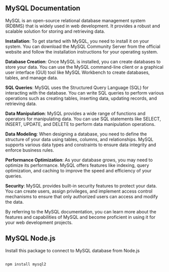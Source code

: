 ## MySQL Documentation

MySQL is an open-source relational database management system (RDBMS) that is widely used in web development. It provides a robust and scalable solution for storing and retrieving data.

**Installation**: To get started with MySQL, you need to install it on your system. You can download the MySQL Community Server from the official website and follow the installation instructions for your operating system.

**Database Creation**: Once MySQL is installed, you can create databases to store your data. You can use the MySQL command-line client or a graphical user interface (GUI) tool like MySQL Workbench to create databases, tables, and manage data.

**SQL Queries**: MySQL uses the Structured Query Language (SQL) for interacting with the database. You can write SQL queries to perform various operations such as creating tables, inserting data, updating records, and retrieving data.

**Data Manipulation**: MySQL provides a wide range of functions and operators for manipulating data. You can use SQL statements like SELECT, INSERT, UPDATE, and DELETE to perform data manipulation operations.

**Data Modeling**: When designing a database, you need to define the structure of your data using tables, columns, and relationships. MySQL supports various data types and constraints to ensure data integrity and enforce business rules.

**Performance Optimization**: As your database grows, you may need to optimize its performance. MySQL offers features like indexing, query optimization, and caching to improve the speed and efficiency of your queries.

**Security**: MySQL provides built-in security features to protect your data. You can create users, assign privileges, and implement access control mechanisms to ensure that only authorized users can access and modify the data.

By referring to the MySQL documentation, you can learn more about the features and capabilities of MySQL and become proficient in using it for your web development projects.

## MySQL Node.js

Install this package to connect to MySQL database from Node.js

```

npm install mysql2

```
